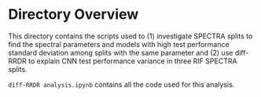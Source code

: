 # Directory Overview

This directory contains the scripts used to (1) investigate SPECTRA splits to find the spectral parameters and models with high 
test performance standard deviation among splits with the same parameter and (2) use diff-RRDR to explain CNN test performance variance
in three RIF SPECTRA splits.

`diff-RRDR analysis.ipynb` contains all the code used for this analysis.
